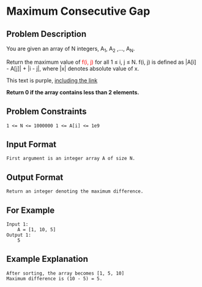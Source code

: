 # Maximum Consecutive Gap

## Problem Description
You are given an array of N integers, A<sub>1</sub>, A<sub>2</sub> ,..., A<sub>N</sub>.

Return the maximum value of <font color="red">f(i, j)</font> for all 1 ≤ i, j ≤ N. f(i, j) is defined as |A[i] - A[j]| + |i - j|, where |x| denotes absolute value of x.


<div class="text-purple">
  This text is purple, <a href="#" class="text-inherit">including the link</a>
</div>

**Return 0 if the array contains less than 2 elements.**   

## Problem Constraints
```
1 <= N <= 1000000 1 <= A[i] <= 1e9 
```

## Input Format
```
First argument is an integer array A of size N.
```

## Output Format
```
Return an integer denoting the maximum difference.
```
## For Example
```
Input 1:
    A = [1, 10, 5]
Output 1:
    5
```

## Example Explanation
```
After sorting, the array becomes [1, 5, 10]
Maximum difference is (10 - 5) = 5.
```

